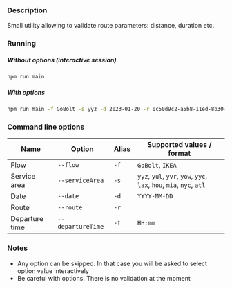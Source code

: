 ### Description

Small utility allowing to validate route parameters: distance, duration etc.

### Running

##### Without options (interactive session)

```ts
npm run main
```

##### With options

```sh
npm run main -f GoBolt -s yyz -d 2023-01-20 -r 0c50d9c2-a5b8-11ed-8b30-7fca111d0cd1 -t 09:00
```

### Command line options

| Name           | Option            | Alias | Supported values / format                                            |
| -------------- | ----------------- | ----- | -------------------------------------------------------------------- |
| Flow           | `--flow`          | `-f`  | `GoBolt`, `IKEA`                                                     |
| Service area   | `--serviceArea`   | `-s`  | `yyz`, `yul`, `yvr`, `yow`, `yyc`, `lax`, `hou`, `mia`, `nyc`, `atl` |
| Date           | `--date`          | `-d`  | `YYYY-MM-DD`                                                         |
| Route          | `--route`         | `-r`  |                                                                      |
| Departure time | `--departureTime` | `-t`  | `HH:mm`                                                              |

### Notes

- Any option can be skipped. In that case you will be asked to select option value interactively
- Be careful with options. There is no validation at the moment
